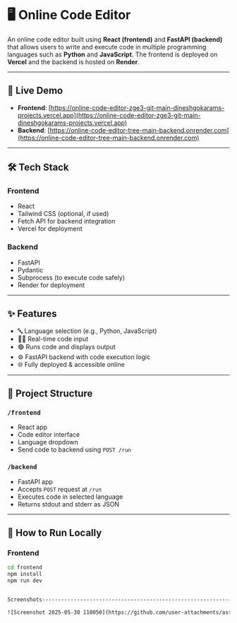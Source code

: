 # 🖥️ Online Code Editor

An online code editor built using **React (frontend)** and **FastAPI (backend)** that allows users to write and execute code in multiple programming languages such as **Python** and **JavaScript**. The frontend is deployed on **Vercel** and the backend is hosted on **Render**.

---

## 🚀 Live Demo

- **Frontend**: [https://online-code-editor-zge3-git-main-dineshgokarams-projects.vercel.app](https://online-code-editor-zge3-git-main-dineshgokarams-projects.vercel.app)  
- **Backend**: [https://online-code-editor-tree-main-backend.onrender.com](https://online-code-editor-tree-main-backend.onrender.com)

---

## 🛠 Tech Stack

### Frontend
- React
- Tailwind CSS (optional, if used)
- Fetch API for backend integration
- Vercel for deployment

### Backend
- FastAPI
- Pydantic
- Subprocess (to execute code safely)
- Render for deployment

---

## ✨ Features

- 🔤 Language selection (e.g., Python, JavaScript)
- 🧑‍💻 Real-time code input
- 🟢 Runs code and displays output
- ⚙️ FastAPI backend with code execution logic
- 🌐 Fully deployed & accessible online

---

## 📁 Project Structure

### `/frontend`
- React app
- Code editor interface
- Language dropdown
- Send code to backend using `POST /run`

### `/backend`
- FastAPI app
- Accepts `POST` request at `/run`
- Executes code in selected language
- Returns stdout and stderr as JSON

---

## 🧪 How to Run Locally

### Frontend
```bash
cd frontend
npm install
npm run dev


Screenshots----------------------------------------------------------------

![Screenshot 2025-05-30 110050](https://github.com/user-attachments/assets/0264d20e-d29c-43ed-a0da-30dc111d4060)
